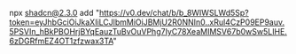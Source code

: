 npx shadcn@2.3.0 add "https://v0.dev/chat/b/b_8WIWSLWd5Sp?token=eyJhbGciOiJkaXIiLCJlbmMiOiJBMjU2R0NNIn0..xRul4CzP09EP9auv.5PSVIn_hBkPBOHrjBYqEauzTuBvOuVPhg7IyC78XeaMIMSV67b0wSw5LIHE.6zDGRfmEZ4OT1zfzwax3TA"
